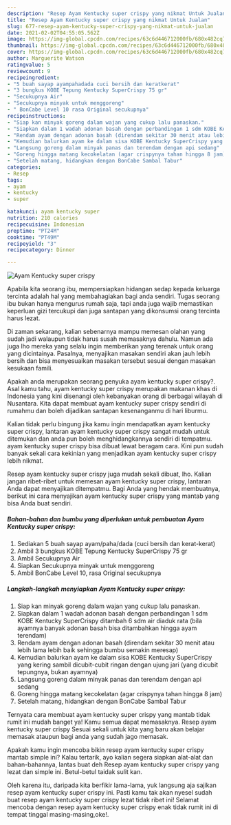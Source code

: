 ```yaml
---
description: "Resep Ayam Kentucky super crispy yang nikmat Untuk Jualan"
title: "Resep Ayam Kentucky super crispy yang nikmat Untuk Jualan"
slug: 677-resep-ayam-kentucky-super-crispy-yang-nikmat-untuk-jualan
date: 2021-02-02T04:55:05.562Z
image: https://img-global.cpcdn.com/recipes/63c6d446712000fb/680x482cq70/ayam-kentucky-super-crispy-foto-resep-utama.jpg
thumbnail: https://img-global.cpcdn.com/recipes/63c6d446712000fb/680x482cq70/ayam-kentucky-super-crispy-foto-resep-utama.jpg
cover: https://img-global.cpcdn.com/recipes/63c6d446712000fb/680x482cq70/ayam-kentucky-super-crispy-foto-resep-utama.jpg
author: Marguerite Watson
ratingvalue: 5
reviewcount: 9
recipeingredient:
- "5 buah sayap ayampahadada cuci bersih dan keratkerat"
- "3 bungkus KOBE Tepung Kentucky SuperCrispy 75 gr"
- "Secukupnya Air"
- "Secukupnya minyak untuk menggoreng"
- " BonCabe Level 10 rasa Original secukupnya"
recipeinstructions:
- "Siap kan minyak goreng dalam wajan yang cukup lalu panaskan."
- "Siapkan dalam 1 wadah adonan basah dengan perbandingan 1 sdm KOBE Kentucky SuperCrispy ditambah 6 sdm air diaduk rata (bila ayamnya banyak adonan basah bisa ditambahkan hingga ayam terendam)"
- "Rendam ayam dengan adonan basah (direndam sekitar 30 menit atau lebih lama lebih baik sehingga bumbu semakin meresap)"
- "Kemudian balurkan ayam ke dalam sisa KOBE Kentucky SuperCrispy yang kering sambil dicubit-cubit ringan dengan ujung jari (yang dicubit tepungnya, bukan ayamnya)"
- "Langsung goreng dalam minyak panas dan terendam dengan api sedang"
- "Goreng hingga matang kecokelatan (agar crispynya tahan hingga 8 jam)"
- "Setelah matang, hidangkan dengan BonCabe Sambal Tabur"
categories:
- Resep
tags:
- ayam
- kentucky
- super

katakunci: ayam kentucky super 
nutrition: 210 calories
recipecuisine: Indonesian
preptime: "PT24M"
cooktime: "PT49M"
recipeyield: "3"
recipecategory: Dinner

---
```



![Ayam Kentucky super crispy](https://img-global.cpcdn.com/recipes/63c6d446712000fb/680x482cq70/ayam-kentucky-super-crispy-foto-resep-utama.jpg)

Apabila kita seorang ibu, mempersiapkan hidangan sedap kepada keluarga tercinta adalah hal yang membahagiakan bagi anda sendiri. Tugas seorang ibu bukan hanya mengurus rumah saja, tapi anda juga wajib memastikan keperluan gizi tercukupi dan juga santapan yang dikonsumsi orang tercinta harus lezat.

Di zaman  sekarang, kalian sebenarnya mampu memesan olahan yang sudah jadi walaupun tidak harus susah memasaknya dahulu. Namun ada juga lho mereka yang selalu ingin memberikan yang terenak untuk orang yang dicintainya. Pasalnya, menyajikan masakan sendiri akan jauh lebih bersih dan bisa menyesuaikan masakan tersebut sesuai dengan masakan kesukaan famili. 



Apakah anda merupakan seorang penyuka ayam kentucky super crispy?. Asal kamu tahu, ayam kentucky super crispy merupakan makanan khas di Indonesia yang kini disenangi oleh kebanyakan orang di berbagai wilayah di Nusantara. Kita dapat membuat ayam kentucky super crispy sendiri di rumahmu dan boleh dijadikan santapan kesenanganmu di hari liburmu.

Kalian tidak perlu bingung jika kamu ingin mendapatkan ayam kentucky super crispy, lantaran ayam kentucky super crispy sangat mudah untuk ditemukan dan anda pun boleh menghidangkannya sendiri di tempatmu. ayam kentucky super crispy bisa dibuat lewat beragam cara. Kini pun sudah banyak sekali cara kekinian yang menjadikan ayam kentucky super crispy lebih nikmat.

Resep ayam kentucky super crispy juga mudah sekali dibuat, lho. Kalian jangan ribet-ribet untuk memesan ayam kentucky super crispy, lantaran Anda dapat menyajikan ditempatmu. Bagi Anda yang hendak membuatnya, berikut ini cara menyajikan ayam kentucky super crispy yang mantab yang bisa Anda buat sendiri.

<!--inarticleads1-->

##### Bahan-bahan dan bumbu yang diperlukan untuk pembuatan Ayam Kentucky super crispy:

1. Sediakan 5 buah sayap ayam/paha/dada (cuci bersih dan kerat-kerat)
1. Ambil 3 bungkus KOBE Tepung Kentucky SuperCrispy 75 gr
1. Ambil Secukupnya Air
1. Siapkan Secukupnya minyak untuk menggoreng
1. Ambil  BonCabe Level 10, rasa Original secukupnya




<!--inarticleads2-->

##### Langkah-langkah menyiapkan Ayam Kentucky super crispy:

1. Siap kan minyak goreng dalam wajan yang cukup lalu panaskan.
1. Siapkan dalam 1 wadah adonan basah dengan perbandingan 1 sdm KOBE Kentucky SuperCrispy ditambah 6 sdm air diaduk rata (bila ayamnya banyak adonan basah bisa ditambahkan hingga ayam terendam)
1. Rendam ayam dengan adonan basah (direndam sekitar 30 menit atau lebih lama lebih baik sehingga bumbu semakin meresap)
1. Kemudian balurkan ayam ke dalam sisa KOBE Kentucky SuperCrispy yang kering sambil dicubit-cubit ringan dengan ujung jari (yang dicubit tepungnya, bukan ayamnya)
1. Langsung goreng dalam minyak panas dan terendam dengan api sedang
1. Goreng hingga matang kecokelatan (agar crispynya tahan hingga 8 jam)
1. Setelah matang, hidangkan dengan BonCabe Sambal Tabur




Ternyata cara membuat ayam kentucky super crispy yang mantab tidak rumit ini mudah banget ya! Kamu semua dapat memasaknya. Resep ayam kentucky super crispy Sesuai sekali untuk kita yang baru akan belajar memasak ataupun bagi anda yang sudah jago memasak.

Apakah kamu ingin mencoba bikin resep ayam kentucky super crispy mantab simple ini? Kalau tertarik, ayo kalian segera siapkan alat-alat dan bahan-bahannya, lantas buat deh Resep ayam kentucky super crispy yang lezat dan simple ini. Betul-betul taidak sulit kan. 

Oleh karena itu, daripada kita berfikir lama-lama, yuk langsung aja sajikan resep ayam kentucky super crispy ini. Pasti kamu tak akan nyesel sudah buat resep ayam kentucky super crispy lezat tidak ribet ini! Selamat mencoba dengan resep ayam kentucky super crispy enak tidak rumit ini di tempat tinggal masing-masing,oke!.

